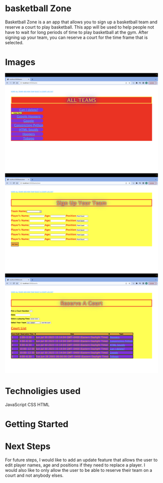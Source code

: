 # basketball Zone
Basketball Zone is a an app that allows you to sign up a basketball team and reserve a court to play basketball. This app will be used to help people not have to wait for long periods of time to play basketball at the gym. After signing up your team, you can reserve a court for the time frame  that is selected.

# Images
![Alt text](<public/images/Screenshot 2023-07-30 at 3.13.48 PM.png>)
![Alt text](<public/images/Screenshot 2023-07-30 at 3.14.01 PM.png>)
![Alt text](<public/images/Screenshot 2023-07-30 at 3.14.08 PM.png>)

# Technoligies used
JavaScript
CSS
HTML

# Getting Started


# Next Steps
For future steps, I would like to add an update feature that allows the user to edit player names, age and positions if they need to replace a player. I would also like to only allow the user to be able to reserve their team on a court and not anybody elses.